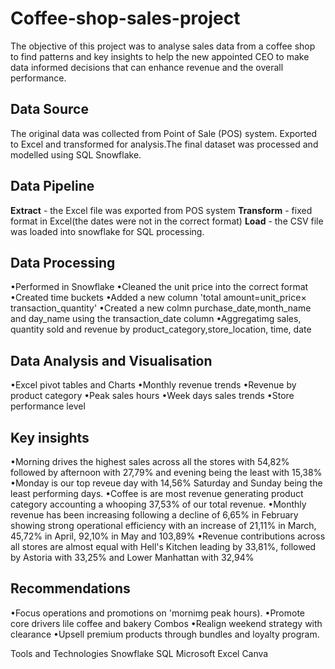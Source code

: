 # Coffee-shop-sales-project
The objective of this project was to analyse sales data from a coffee shop to find patterns and key insights to help the new appointed CEO to make data informed decisions that can enhance revenue and the overall performance.

## Data Source 
The original data was collected from Point of Sale (POS) system. Exported to Excel and transformed for analysis.The final dataset was processed and modelled using SQL Snowflake.

## Data Pipeline
**Extract** - the Excel file was exported from POS system 
**Transform** - fixed format in Excel(the dates were not in the correct format)
**Load** - the CSV file was loaded into snowflake for SQL processing.

## Data Processing 
•Performed in Snowflake
•Cleaned the unit price into the correct format 
•Created time buckets
•Added a new column 'total amount=unit_price× transaction_quantity'
•Created a new colmn purchase_date,month_name and day_name using the transaction_date column 
•Aggregatimg sales, quantity sold and revenue by product_category,store_location, time, date

## Data Analysis and Visualisation 
•Excel pivot tables and Charts 
•Monthly revenue trends
•Revenue by product category 
•Peak sales hours
•Week days sales trends
•Store performance level

## Key insights
•Morning drives the highest sales across all the stores with 54,82% followed by afternoon with 27,79% and evening being the  least with 15,38%
•Monday is our top reveue day  with 14,56%  Saturday and Sunday being the least performing days.
•Coffee is are most revenue generating product category accounting a whooping 37,53%  of our total revenue.
•Monthly revenue has been increasing following a decline of 6,65% in  February showing strong operational efficiency with an increase of 21,11% in March, 45,72% in April, 92,10% in May and 103,89%
•Revenue contributions across all stores are almost equal with Hell's Kitchen leading by 33,81%, followed by Astoria with 33,25% and Lower Manhattan with 32,94%

## Recommendations 
•Focus operations and promotions on 'mornimg peak hours).
•Promote core drivers lile coffee and bakery Combos 
•Realign weekend strategy with clearance 
•Upsell premium products through bundles and loyalty program.

Tools and Technologies
Snowflake SQL
Microsoft Excel
Canva 
